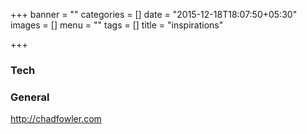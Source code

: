 +++
banner = ""
categories = []
date = "2015-12-18T18:07:50+05:30"
images = []
menu = ""
tags = []
title = "inspirations"

+++

<!--more-->

### Tech


### General
http://chadfowler.com
